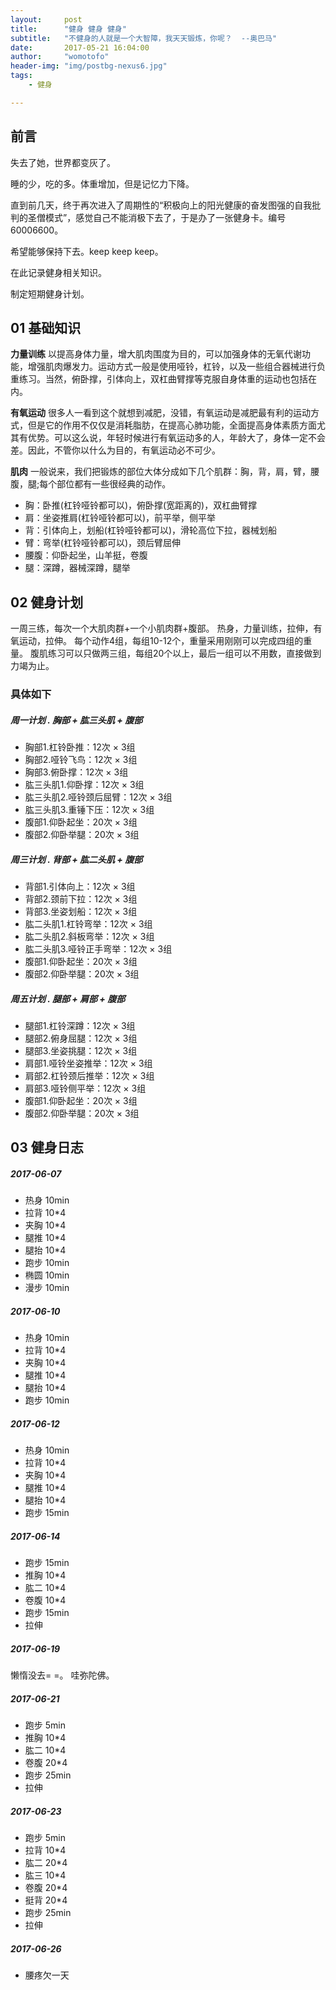 ```yaml
---
layout:     post
title:      "健身 健身 健身"
subtitle:   "不健身的人就是一个大智障，我天天锻炼，你呢？  --奥巴马"
date:       2017-05-21 16:04:00
author:     "womotofo"
header-img: "img/postbg-nexus6.jpg"
tags:
    - 健身

---
```


## 前言

失去了她，世界都变灰了。

睡的少，吃的多。体重增加，但是记忆力下降。

直到前几天，终于再次进入了周期性的“积极向上的阳光健康的奋发图强的自我批判的圣僧模式”，感觉自己不能消极下去了，于是办了一张健身卡。编号60006600。

希望能够保持下去。keep keep keep。

在此记录健身相关知识。

制定短期健身计划。

## 01 基础知识

**力量训练**
以提高身体力量，增大肌肉围度为目的，可以加强身体的无氧代谢功能，增强肌肉爆发力。运动方式一般是使用哑铃，杠铃，以及一些组合器械进行负重练习。当然，俯卧撑，引体向上，双杠曲臂撑等克服自身体重的运动也包括在内。

**有氧运动**
很多人一看到这个就想到减肥，没错，有氧运动是减肥最有利的运动方式，但是它的作用不仅仅是消耗脂肪，在提高心肺功能，全面提高身体素质方面尤其有优势。可以这么说，年轻时候进行有氧运动多的人，年龄大了，身体一定不会差。因此，不管你以什么为目的，有氧运动必不可少。

**肌肉**
一般说来，我们把锻炼的部位大体分成如下几个肌群：胸，背，肩，臂，腰腹，腿;每个部位都有一些很经典的动作。
* 胸：卧推(杠铃哑铃都可以)，俯卧撑(宽距离的)，双杠曲臂撑
* 肩：坐姿推肩(杠铃哑铃都可以)，前平举，侧平举
* 背：引体向上，划船(杠铃哑铃都可以)，滑轮高位下拉，器械划船
* 臂：弯举(杠铃哑铃都可以)，颈后臂屈伸
* 腰腹：仰卧起坐，山羊挺，卷腹
* 腿：深蹲，器械深蹲，腿举

## 02 健身计划

一周三练，每次一个大肌肉群+一个小肌肉群+腹部。
热身，力量训练，拉伸，有氧运动，拉伸。
每个动作4组，每组10-12个，重量采用刚刚可以完成四组的重量。
腹肌练习可以只做两三组，每组20个以上，最后一组可以不用数，直接做到力竭为止。

### 具体如下
##### 周一计划 . 胸部 + 肱三头肌 + 腹部
* 胸部1.杠铃卧推：12次 × 3组
* 胸部2.哑铃飞鸟：12次 × 3组
* 胸部3.俯卧撑：12次 × 3组
* 肱三头肌1.仰卧撑：12次 × 3组
* 肱三头肌2.哑铃颈后屈臂：12次 × 3组
* 肱三头肌3.重锤下压：12次 × 3组
* 腹部1.仰卧起坐：20次 × 3组
* 腹部2.仰卧举腿：20次 × 3组

##### 周三计划 . 背部 + 肱二头肌 + 腹部
* 背部1.引体向上：12次 × 3组
* 背部2.颈前下拉：12次 × 3组
* 背部3.坐姿划船：12次 × 3组
* 肱二头肌1.杠铃弯举：12次 × 3组
* 肱二头肌2.斜板弯举：12次 × 3组
* 肱二头肌3.哑铃正手弯举：12次 × 3组
* 腹部1.仰卧起坐：20次 × 3组
* 腹部2.仰卧举腿：20次 × 3组

##### 周五计划 . 腿部 + 肩部 + 腹部
* 腿部1.杠铃深蹲：12次 × 3组
* 腿部2.俯身屈腿：12次 × 3组
* 腿部3.坐姿挑腿：12次 × 3组
* 肩部1.哑铃坐姿推举：12次 × 3组
* 肩部2.杠铃颈后推举：12次 × 3组
* 肩部3.哑铃侧平举：12次 × 3组
* 腹部1.仰卧起坐：20次 × 3组
* 腹部2.仰卧举腿：20次 × 3组

## 03 健身日志

##### 2017-06-07

* 热身 10min
* 拉背 10*4
* 夹胸 10*4
* 腿推 10*4
* 腿抬 10*4
* 跑步 10min
* 椭圆 10min
* 漫步 10min

##### 2017-06-10

* 热身 10min
* 拉背 10*4
* 夹胸 10*4
* 腿推 10*4
* 腿抬 10*4
* 跑步 10min

##### 2017-06-12

* 热身 10min
* 拉背 10*4
* 夹胸 10*4
* 腿推 10*4
* 腿抬 10*4
* 跑步 15min

##### 2017-06-14

* 跑步 15min
* 推胸 10*4
* 肱二 10*4
* 卷腹 10*4
* 跑步 15min
* 拉伸

##### 2017-06-19

懒惰没去= =。
哇弥陀佛。

##### 2017-06-21

* 跑步 5min
* 推胸 10*4
* 肱二 10*4
* 卷腹 20*4
* 跑步 25min
* 拉伸

##### 2017-06-23

* 跑步 5min
* 拉背 10*4
* 肱二 20*4
* 肱三 10*4
* 卷腹 20*4
* 挺背 20*4
* 跑步 25min
* 拉伸

##### 2017-06-26

* 腰疼欠一天